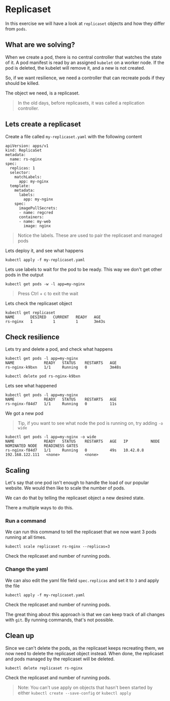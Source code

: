 # Replicaset

In this exercise we will have a look at `replicaset` objects and how they differ from `pods`.

## What are we solving?
When we create a pod, there is no central controller that watches the state of it. A pod manifest is read by an assigned `kubelet` on a worker node. If the pod is deleted, the kubelet will remove it, and a new is not created.

So, if we want resilience, we need a controller that can recreate pods if they should be killed. 

The object we need, is a replicaset.

> In the old days, before replicasets, it was called a replication controller.

## Lets create a replicaset
Create a file called `my-replicaset.yaml` with the following content
```
apiVersion: apps/v1
kind: ReplicaSet
metadata:
  name: rs-nginx
spec:
  replicas: 1
  selector:
    matchLabels:
      app: my-nginx
  template:
    metadata:
      labels:
        app: my-nginx
    spec:
      imagePullSecrets:
      - name: regcred
      containers:
      - name: my-web
        image: nginx
```
> Notice the labels. These are used to pair the replicaset and managed pods

Lets deploy it, and see what happens
```
kubectl apply -f my-replicaset.yaml
```
Lets use labels to wait for the pod to be ready. This way we don't get other pods in the output
```
kubectl get pods -w -l app=my-nginx
```
> Press Ctrl + c to exit the wait

Lets check the replicaset object
```
kubectl get replicaset
NAME       DESIRED   CURRENT   READY   AGE
rs-nginx   1         1         1       3m43s
```

## Check resilience
Lets try and delete a pod, and check what happens
```
kubectl get pods -l app=my-nginx
NAME             READY   STATUS    RESTARTS   AGE
rs-nginx-k9bxn   1/1     Running   0          3m48s

kubectl delete pod rs-nginx-k9bxn
```

Lets see what happened
```
kubectl get pods -l app=my-nginx
NAME             READY   STATUS    RESTARTS   AGE
rs-nginx-f84d7   1/1     Running   0          11s
```
We got a new pod

> Tip, if you want to see what node the pod is running on, try adding `-o wide`

```
kubectl get pods -l app=my-nginx -o wide
NAME             READY   STATUS    RESTARTS   AGE   IP          NODE              NOMINATED NODE   READINESS GATES
rs-nginx-f84d7   1/1     Running   0          49s   10.42.0.8   192.168.122.111   <none>           <none>
```

## Scaling
Let's say that one pod isn't enough to handle the load of our popular website. We would then like to scale the number of pods.

We can do that by telling the replicaset object a new desired state.

There a multiple ways to do this.

### Run a command
We can run this command to tell the replicaset that we now want 3 pods running at all times.
```
kubectl scale replicaset rs-nginx --replicas=3
```
Check the replicaset and number of running pods.


### Change the yaml
We can also edit the yaml file field `spec.replicas` and set it to `3` and apply the file
```
kubectl apply -f my-replicaset.yaml
```

Check the replicaset and number of running pods.

The great thing about this approach is that we can keep track of all changes with `git`. By running commands, that's not possible.

## Clean up
Since we can't delete the pods, as the replicaset keeps recreating them, we now need to delete the replicaset object instead. When done, the replicaset and pods managed by the replicaset will be deleted.

```
kubectl delete replicaset rs-nginx
```

Check the replicaset and number of running pods.

> Note: You can't use apply on objects that hasn't been started by either `kubectl create --save-config` or `kubectl apply`